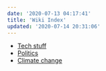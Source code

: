 ```yaml
---
date: '2020-07-13 04:17:41'
title: 'Wiki Index'
updated: '2020-07-14 20:31:06'
---
```

* [Tech stuff](/Tech-stuff)
* [Politics](/Politics)
* [Climate change](/Climate-change)
